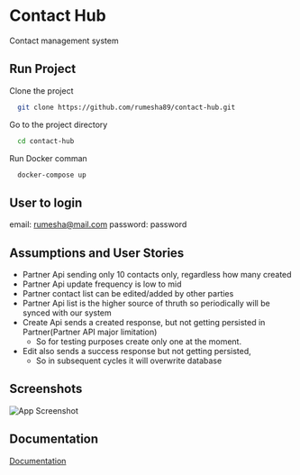 
# Contact Hub

Contact management system

## Run Project

Clone the project

```bash
  git clone https://github.com/rumesha89/contact-hub.git
```

Go to the project directory

```bash
  cd contact-hub
```

Run Docker comman

```bash
  docker-compose up
```

## User to login

email: rumesha@mail.com
password: password


## Assumptions and User Stories
- Partner Api sending only 10 contacts only, regardless how many created
- Partner Api update frequency is low to mid
- Partner contact list can be edited/added by other parties
- Partner Api list is the higher source of thruth so periodically will be synced with our system
- Create Api sends a created response, but not getting persisted in Partner(Partner API major limitation)
    - So for testing purposes create only one at the moment.
- Edit also sends a success response but not getting persisted, 
    - So in subsequent cycles it will overwrite database


## Screenshots

![App Screenshot](https://via.placeholder.com/468x300?text=App+Screenshot+Here)


## Documentation

[Documentation](https://linktodocumentation)

